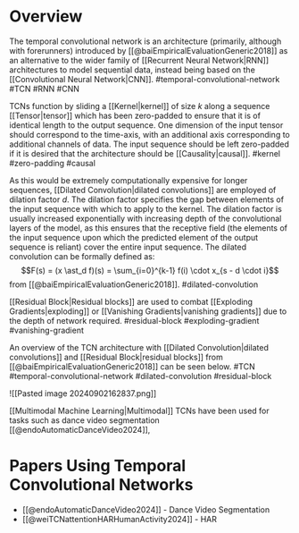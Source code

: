 # Overview

The temporal convolutional network is an architecture (primarily, although with forerunners) introduced by [[@baiEmpiricalEvaluationGeneric2018]] as an alternative to the wider family of [[Recurrent Neural Network|RNN]] architectures to model sequential data, instead being based on the [[Convolutional Neural Network|CNN]]. #temporal-convolutional-network #TCN #RNN #CNN

TCNs function by sliding a [[Kernel|kernel]] of size *k* along a sequence [[Tensor|tensor]] which has been zero-padded to ensure that it is of identical length to the output sequence. One dimension of the input tensor should correspond to the time-axis, with an additional axis corresponding to additional channels of data. The input sequence should be left zero-padded if it is desired that the architecture should be [[Causality|causal]]. #kernel #zero-padding #causal

As this would be extremely computationally expensive for longer sequences, [[Dilated Convolution|dilated convolutions]] are employed of dilation factor *d*. The dilation factor specifies the gap between elements of the input sequence with which to apply to the kernel. The dilation factor is usually increased exponentially with increasing depth of the convolutional layers of the model, as this ensures that the receptive field (the elements of the input sequence upon which the predicted element of the output sequence is reliant) cover the entire input sequence. The dilated convolution can be formally defined as:
$$F(s) = (x \ast_d f)(s) = \sum_{i=0}^{k-1} f(i) \cdot x_{s - d \cdot i}$$
from [[@baiEmpiricalEvaluationGeneric2018]]. #dilated-convolution

[[Residual Block|Residual blocks]] are used to combat [[Exploding Gradients|exploding]] or [[Vanishing Gradients|vanishing gradients]] due to the depth of network required. #residual-block #exploding-gradient #vanishing-gradient

An overview of the TCN architecture with [[Dilated Convolution|dilated convolutions]] and [[Residual Block|residual blocks]] from [[@baiEmpiricalEvaluationGeneric2018]] can be seen below. #TCN #temporal-convolutional-network #dilated-convolution #residual-block 

![[Pasted image 20240902162837.png]]

[[Multimodal Machine Learning|Multimodal]] TCNs have been used for tasks such as dance video segmentation [[@endoAutomaticDanceVideo2024]], 

# **Papers Using Temporal Convolutional Networks**

- [[@endoAutomaticDanceVideo2024]] - Dance Video Segmentation
- [[@weiTCNattentionHARHumanActivity2024]] - HAR






